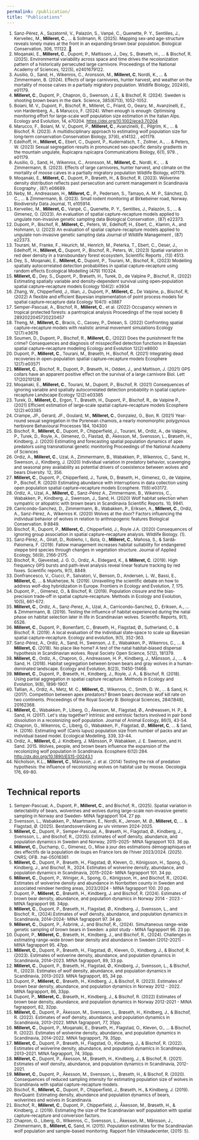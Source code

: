 ```yaml
---
permalink: /publication/
title: "Publications"
---
```

<div style="font-size: smaller;">

1. Sanz-Pérez, A., Sazatornil, V., Palazón, S., Vanpé, C., Quenette, P. Y., Sentilles, J., Kervellec, M., **Milleret, C**.,  ... & Sollmann, R. (2025). 
Mapping sex-and age-structure reveals lonely males at the front in an expanding brown bear population. Biological Conservation, 306, 111122. [:link:](https://www.sciencedirect.com/science/article/pii/S0006320725001594)
2. Moqanaki, E., **Milleret, C**., Dupont, P., Mattisson, J., Dey, S., Brøseth, H., ... & Bischof, R. (2025). Environmental variability across space and time drives the recolonization pattern of a historically persecuted large carnivore. Proceedings of the National Academy of Sciences, 122(5), e2401679122.
3. Ausilio, G., Sand, H., Wikenros, C., Aronsson, M., **Milleret, C**, Nordli, K., ... & Zimmermann, B. (2024). Effects of large carnivores, hunter harvest, and weather on the mortality of moose calves in a partially migratory population. Wildlife Biology, 2024(6), e01179.
4. **Milleret, C**., Dupont, P., Chapron, G., Swenson, J. E., & Bischof, R. (2024). Sweden is shooting brown bears in the dark. Science, 385(6713), 1052-1052.
1. Boiani, M. V., Dupont, P., Bischof, R., Milleret, C., Friard, O., Geary, M., Avanzinelli, E., von Hardenberg, A., & Marucco, F. (2024). When enough is enough: Optimising monitoring effort for large-scale wolf population size estimation in the Italian Alps. Ecology and Evolution, 14, e70204. https://doi.org/10.1002/ece3.70204 
1.	Marucco, F., Boiani, M. V., Dupont, P., **Milleret, C**., Avanzinelli, E., Pilgrim, K., ... & Bischof, R. (2023). A multidisciplinary approach to estimating wolf population size for long‐term conservation Conservation Biology, 37(6), e14132. , e01179. 
2.	Edelhoff, H., **Milleret, C**., Ebert, C., Dupont, P., Kudernatsch, T., Zollner, A., ... & Peters, W. (2023) Sexual segregation results in pronounced sex-specific density gradients in the mountain ungulate, Rupicapra rupicapra Communications Biology, 6(1), 979. , e01179. 
3.	Ausilio, G., Sand, H., Wikenros, C., Aronsson, M., **Milleret, C**., Nordli, K., ... & Zimmermann, B. (2023). Effects of large carnivores, hunter harvest, and climate on the mortality of moose calves in a partially migratory population Wildlife Biology, e01179. 
4.	Moqanaki, E., **Milleret, C**., Dupont, P., Brøseth, H., & Bischof, R. (2023). Wolverine density distribution reflects past persecution and current management in Scandinavia Ecography , (87) e06689. 
5.	Neby, M., Andreassen, H., **Milleret, C**., P., Pedersen, S., Tamayo, A. M. P., Sánchez, D. C., ... & Zimmermann, B. (2023). Small rodent monitoring at Birkebeiner road, Norway. Biodiversity Data Journal, 11, e105914.
6.	Kervellec, M., **Milleret, C**., Vanpé, C., Quenette, P. Y., Sentilles, J., Palazón, S., ... & Gimenez, O. (2023). An evaluation of spatial capture-recapture models applied to ungulate non-invasive genetic sampling data Biological Conservation , (87) e22373. 
7.	Dupont, P., Bischof, R., **Milleret, C**., Peters, W., Edelhoff, H., Ebert, C., Klamm, A., and Hohmann, U. (2023) An evaluation of spatial capture-recapture models applied to ungulate non-invasive genetic sampling data Journal of Wildlife Management , (87) e22373. 
8.	Tourani, M., Franke, F., Heurich, M., Henrich, M., Peterka, T., Ebert, C., Oeser, J., Edelhoff, H., **Milleret, C**., Dupont, P., Bischof, R., Peters, W., (2023) Spatial variation in red deer density in a transboundary forest ecosystem, Scientific Reports , (13) 4513. 
9.	Dey, S., Moqanaki, E., **Milleret, C**., Dupont, P., Tourani, M., Bischof, R., (2023) Modelling spatially autocorrelated detection probabilities in spatial capture-recapture using random effects Ecological Modelling (479) 110324.
10.	**Milleret, C**., Dey, S., Dupont, P., Brøseth, H., Turek, D., de Valpine P., Bischof, R., (2022) Estimating spatially variable and density-dependent survival using open-population spatial capture–recapture models Ecology 104(2): e3934
11.	 Zhang, W., Chipperfield, J., Illian, J., Dupont, P., **Milleret, C**., De Valpine, p., Bischof, R, (2022) A flexible and efficient Bayesian implementation of point process models for spatial capture‐recapture data Ecology 104(1): e3887
12.	Semper-Pascual, A., Bischof, R., **Milleret, C**., et al. (2022) Occupancy winners in tropical protected forests: a pantropical analysis Proceedings of the royal society B 2892022045720220457 
13.	Theng, M., **Milleret, C**., Bracis, C., Cassey, P., Delean, S. (2022) Confronting spatial capture–recapture models with realistic animal movement simulations Ecology 12(7):e3676
14.	Soumen, D., Dupont, P., Bischof, R., **Milleret, C**., (2022) Does the punishment fit the crime? Consequences and diagnosis of misspecified detection functions in Bayesian spatial capture–recapture modeling Ecology and Evolution 12(2):e8600
15.	Dupont, P., **Milleret, C**., Tourani, M., Brøseth, H., Bischof, R. (2021) Integrating dead recoveries in open-population spatial capture–recapture models Ecosphere 12(7):e03571
16.	**Milleret, C**., Bischof, R., Dupont, P., Brøseth, H., Odden, J., and Mattison, J. (2021) GPS collars have an apparent positive effect on the survival of a large carnivore Biol. Lett 17(20210128) 
17.	Moqanaki, E., **Milleret, C**., Tourani, M., Dupont, P., Bischof, R. (2021) Consequences of ignoring variable and spatially autocorrelated detection probability in spatial capture-recapture Landscape Ecology 12(2):e03385 
18.	Turek, D., **Milleret, C**., Ergon, T., Brøseth, H., Dupont, P., Bischof, R., de Valpine P., (2021) Efficient estimation of large‐scale spatial capture–recapture models Ecosphere 12(2):e03385 
19.	Crampe, JP., Gerard, JF., Goulard, M., **Milleret, C**., Gonzalez, G., Bon, R. (2021) Year-round sexual segregation in the Pyrenean chamois, a nearly monomorphic polygynous herbivore Behavioural Processes 184, 104300 
20.	Bischof, R., **Milleret, C**., Dupont, P., Chipperfield, J., Tourani, M., Ordiz, A., de Valpine, P., Turek, D., Royle, A., Gimenez, O., Flastad, Ø., Åkesson, M., Svensson, L., Brøseth, H., Kindberg, J. (2020) Estimating and forecasting spatial population dynamics of apex predators using transnational genetic monitoring Proceedings of the National Academy of Sciences 
21.	Ordiz, A., **Milleret, C**., Uzal, A., Zimmermann, B., Wabakken, P., Wikenros, C., Sand, H., Swenson, J., Kindberg, J. (2020) Individual variation in predatory behavior, scavenging and seasonal prey availability as potential drivers of coexistence between wolves and bears Diversity. 12, 356. 
22.	**Milleret, C**., Dupont, P., Chipperfield, J., Turek, D., Brøseth, H., Gimenez, O., de Valpine, P., Bischof, R. (2020) Estimating abundance with interruptions in data collection using open population spatial capture–recapture models Ecosphere. 11(6):e03172. 
23.	Ordiz, A., Uzal, A., **Milleret, C**., Sanz-Pérez A., Zimmermann, B., Wikenros, C., Wabakken, P., Kindberg, J., Swenson, J., Sand, H. (2020) Wolf habitat selection when sympatric or allopatric with brown bears in Scandinavia Scientific Reports. 10, 9941. 
24.	Carricondo-Sanchez, D., Zimmermann, B., Wabakken, P., Eriksen, A., **Milleret, C**., Ordiz, A., Sanz-Pérez, A., Wikenros K. (2020) Wolves at the door? Factors influencing the individual behavior of wolves in relation to anthropogenic features Biological Conservation. 9:8849. 
25.	Bischof, R., Dupont, P., **Milleret, C**., Chipperfield, J., Royle J.A. (2020) Consequences of ignoring group association in spatial capture–recapture analysis. Wildlife Biology. (1).
25. Sanz‐Pérez, A., Giralt, D., Robleño, I., Bota, G., **Milleret, C**., Mañosa, S., & Sardà‐Palomera, F. (2019). Fallow management increases habitat suitability for endangered steppe bird species through changes in vegetation structure. Journal of Applied Ecology, 56(9), 2166-2175.
25. Bischof, R., Gjevestad, J. G. O., Ordiz, A., Eldegard, K., & **Milleret, C**. (2019). High frequency GPS bursts and path-level analysis reveal linear feature tracking by red foxes. Scientific reports, 9(1), 8849.
25. Donfrancesco, V., Ciucci, P., Salvatori, V., Benson, D., Andersen, L. W., Bassi, E., **Milleret, C**, ... & Mukherjee, N. (2019). Unravelling the scientific debate on how to address wolf-dog hybridization in Europe. Frontiers in Ecology and Evolution, 7, 175.
25. Dupont, P., , Gimenez, O., & Bischof, R. (2019). Population closure and the bias‐precision trade‐off in spatial capture–recapture. Methods in Ecology and Evolution, 10(5), 661-672.
25. **Milleret, C**., Ordiz, A., Sanz-Perez, A., Uzal, A., Carricondo-Sanchez, D., Eriksen, A., ... & Zimmermann, B. (2019). Testing the influence of habitat experienced during the natal phase on habitat selection later in life in Scandinavian wolves. Scientific Reports, 9(1), 6526.
25. **Milleret, C**., Dupont, P., Bonenfant, C., Brøseth, H., Flagstad, Ø., Sutherland, C., & Bischof, R. (2019). A local evaluation of the individual state‐space to scale up Bayesian spatial capture–recapture. Ecology and evolution, 9(1), 352-363.
25. Sanz-Pérez, A., Ordiz, A., Sand, H., Swenson, J. E., Wabakken, P., Wikenros, C., ... & **Milleret, C.** (2018). No place like home? A test of the natal habitat-biased dispersal hypothesis in Scandinavian wolves. Royal Society Open Science, 5(12), 181379.
25. **Milleret, C**., Ordiz, A., Chapron, G., Andreassen, H. P., Kindberg, J., Månsson, J., ... & Sand, H. (2018). Habitat segregation between brown bears and gray wolves in a human‐dominated landscape. Ecology and Evolution, 8(23), 11450-11466.
25. **Milleret, C**., Dupont, P., Brøseth, H., Kindberg, J., Royle, J. A., & Bischof, R. (2018). Using partial aggregation in spatial capture recapture. Methods in Ecology and Evolution, 9(8), 1896-1907.
25. Tallian, A., Ordiz, A., Metz, M. C., **Milleret, C**., Wikenros, C., Smith, D. W., ... & Sand, H. (2017). Competition between apex predators? Brown bears decrease wolf kill rate on two continents. Proceedings of the Royal Society B: Biological Sciences, 284(1848), 20162368.
25. **Milleret, C**., Wabakken, P., Liberg, O., Åkesson, M., Flagstad, Ø., Andreassen, H. P., & Sand, H. (2017). Let's stay together? Intrinsic and extrinsic factors involved in pair bond dissolution in a recolonizing wolf population. Journal of Animal Ecology, 86(1), 43-54.
25. Chapron, G., Wikenros, C., Liberg, O., Wabakken, P., Flagstad, Ø., **Milleret, C**, ... & Sand, H. (2016). Estimating wolf (Canis lupus) population size from number of packs and an individual based model. Ecological Modelling, 339, 33-44.
25. Ordiz, A., **Milleret, C**, J. Kindberg, J. Månsson, P. Wabakken, J. E. Swenson, and H. Sand. 2015. Wolves, people, and brown bears influence the expansion of the recolonizing wolf population in Scandinavia. Ecosphere 6(12):284. http://dx.doi.org/10.1890/ES15-00243.1 
25. Nicholson, K.L., **Milleret, C**., Månsson, J. et al.  (2014) Testing the risk of predation hypothesis: the influence of recolonizing wolves on habitat use by moose. Oecologia 176, 69–80. 

# Technical reports
1. Semper-Pascual, A., Dupont, P., **Milleret, C**., and Bischof, R., (2025). Spatial variation in detectability of bears, wolverines and wolves during large-scale non-invasive genetic sampling in Norway and Sweden- MINA fagrapport 104. 27 pp.
2. Svensson, L., Wabakken, P., Maartmann, E., Nordli, K., Jensen, M. Ø., **Milleret, C**, ... & Flagstad, Ø. (2025). Bestandsovervåking av ulv vinteren 2024-2025.
2. **Milleret, C**., Dupont, P., Semper-Pascual, A., Brøseth, H., Flagstad, Ø., Kindberg, J., Svensson, L., and Bischof, R., (2025). Estimates of wolf density, abundance, and population dynamics in Sweden and Norway, 2015–2025- MINA fagrapport 103. 36 pp.
3. **Milleret, C**., Duchamp, C., Gimenez, O.,  Mise à jour des estimations démographiques et des effectifs de la population de loups en France lors de l’hiver 2023/2024. (2025).  CNRS; OFB. .hal-05016361
3. **Milleret, C**., Dupont, P., Brøseth, H., Flagstad, Ø, Kleven, O., Königsson, H., Spong, G., Kindberg, J., and Bischof, R., 2024. Estimates of wolverine density, abundance, and population dynamics in Scandinavia, 2015–2024- MINA fagrapport 101. 34 pp.
4. **Milleret, C**., Dupont, P., Winiger, A., Spong, G., Königsson, H., and Bischof, R., (2024). Estimates of wolverine density and abundance in Norrbotten county in Sweden and associated reindeer herding areas, 2023/2024 - MINA fagrapport 100. 20 pp.
5. Dupont, P., **Milleret, C**., Brøseth, H., Kindberg, J. and Bischof, R. (2024). Estimates of brown bear density, abundance, and population dynamics in Norway 2014 - 2023 - MINA fagrapport 98. 34pp.
2. **Milleret, C**., Dupont, P., Brøseth, H., Flagstad, Ø., Kindberg, J., Svensson, L., and Bischof, R., (2024).Estimates of wolf density, abundance, and population dynamics in Scandinavia, 2014–2024- MINA fagrapport 97. 34 pp.
2. **Milleret, C**., Dupont, P., Åsbrink, J., and Bischof, R., (2024). Simultaneous range-wide genetic sampling of brown bears in Sweden: a pilot study - MINA fagrapport 96. 23 pp.
2. Dupont, P., **Milleret, C**., Brøseth, H., Kindberg, J., and Bischof, R., (2024). Challenges in estimating range-wide brown bear density and abundance in Sweden (2012-2021) - MINA fagrapport 95. 47pp.
2. **Milleret, C**., Dupont, P., Brøseth, H., Flagstad, Ø., Kleven, O., Kindberg, J., & Bischof, R. (2023). Estimates of wolverine density, abundance, and population dynamics in Scandinavia, 2014–2023. MINA fagrapport, 89, 33 pp.
2. **Milleret, C**., Dupont, P., Brøseth, H., Flagstad, Ø., Kindberg, J., Svensson, L., & Bischof, R., (2023). Estimates of wolf density, abundance, and population dynamics in Scandinavia, 2013–2023. MINA fagrapport, 85, 34 pp.
2. Dupont, P., **Milleret, C**., Brøseth, H., Kindberg, J., & Bischof, R. (2023). Estimates of brown bear density, abundance, and population dynamics in Norway 2012 - 2022. MINA fagrapport, 86, 33pp.
2. Dupont, P., **Milleret, C**., Brøseth, H., Kindberg, J., & Bischof, R. (2022) Estimates of brown bear density, abundance, and population dynamics in Norway 2012-2021 - MINA fagrapport, 82, 32pp.
2. **Milleret, C**., Dupont, P., Åkesson, M., Svensson, L., Brøseth, H., Kindberg, J., & Bischof, R. (2022). Estimates of wolf density, abundance, and population dynamics in Scandinavia, 2013–2022. MINA fagrapport, 77, 35pp.
2. **Milleret, C**., Dupont, P., Moqanaki, E., Brøseth, H., Flagstad, O., Kleven, O., … & Bischof, R. (2022). Estimates of wolverine density, abundance, and population dynamics in Scandinavia, 2014–2022. MINA fagrapport, 79, 35pp.
2. **Milleret, C**., Dupont, P., Brøseth, H., Flagstad, O., Kindberg, J., & Bischof, R. (2022). Estimates of wolverine density, abundance, and population dynamics in Scandinavia, 2013–2021. MINA fagrapport, 74, 30pp.
2. **Milleret, C**., Dupont, P., Åkesson, M., Brøseth, H., Kindberg, J., & Bischof, R. (2021). Estimates of wolf density, abundance, and population dynamics in Scandinavia, 2012-2021.
2. **Milleret, C**., Dupont, P., Åkesson, M., Svensson, L., Brøseth, H., & Bischof, R. (2020). Consequences of reduced sampling intensity for estimating population size of wolves in Scandinavia with spatial capture-recapture models.
2. Bischof, R., **Milleret, C**., Dupont, P., Chipperfield, J., Brøseth, H., & Kindberg, J. (2019). RovQuant: Estimating density, abundance and population dynamics of bears, wolverines and wolves in Scandinavia.
2. Bischof, R., **Milleret, C**., Dupont, P., Chipperfield, J., Åkesson, M., Brøseth, H., & Kindberg, J. (2019). Estimating the size of the Scandinavian wolf population with spatial capture-recapture and conversion factors.
2. Chapron, G., Liberg, O., Wikenros, C., Svensson, L., Åkesson, M., Månsson, J., Zimmermann, B.,  **Milleret, C**, Sand, H. (2015). Population estimates for the Scandinavian wolf population and sample-based monitoring. Rapport från Viltskadecenter, (2015: 5).
